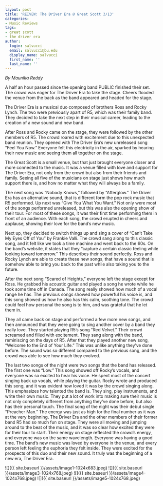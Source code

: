 ```yaml
---
layout: post
title: 'REIVEW: The Driver Era @ Great Scott 3/13'
categories:
- Music Reviews
tags:
- great scott
- the driver era
author:
  login: salvucci
  email: salvucci@bu.edu
  display_name: salvucci
  first_name: ''
  last_name: ''
---
```

_By Maunika Reddy_

A half an hour passed since the opening band PUBLIC finished their set. The crowd was eager for The Driver Era to take the stage. Cheers flooded the venue from the back as the band appeared and headed for the stage.  

The Driver Era is a musical duo composed of brothers Ross and Rocky Lynch. The two were previously apart of R5, which was their family band. They decided to take the next step in their musical career, leading to the creation of a new sound and new band.  

After Ross and Rocky came on the stage, they were followed by the other members of R5. The crowd roared with excitement due to this unexpected band reunion. They opened with The Driver Era’s new unreleased song “Feel You Now.” Everyone felt this electricity in the air, sparked by hearing their new music and seeing them all together on the stage.  

The Great Scott is a small venue, but that just brought everyone closer and more connected to the music. It was a venue filled with love and support for The Driver Era, not only from the crowd but also from their friends and family. Seeing all five of the musicians on stage just shows how much support there is, and how no matter what they will always be a family.  

The next song was “Nobody Knows,” followed by “Afterglow.” The Driver Era has an alternative sound, that is different form the pop rock music that R5 performed. Up next was “Give You What You Want.” Not only were most of the songs performed unreleased, but this was also the opening show of their tour. For most of these songs, it was their first time performing them in front of an audience. With each song, the crowd erupted in cheers and applause, showing their love for the band’s new music.  

Next up, they decided to switch things up and sing a cover of “Can’t Take My Eyes Off of You” by Frankie Valli. The crowd sang along to this classic song, and it felt like we took a time machine and went back to the 60s. On the band’s website, it states that they “capture a certain classic feeling while looking toward tomorrow.” This describes their sound perfectly. Ross and Rocky Lynch are able to create these new songs, that have a sound that is somehow able to bring you back to the past while also taking you to the future.

After the next song “Scared of Heights,” everyone left the stage except for Ross. He grabbed his acoustic guitar and played a song he wrote while he took some time off in Canada. The song really showed how much of a vocal range he has. The previous songs showed how powerful his voice is, and this song showed us how he also has this calm, soothing tone. The crowd could feel how personal the song is to him, and was grateful that he let them in.

They all came back on stage and performed a few more new songs, and then announced that they were going to sing another cover by a band they really love. They started playing R5’s song “Red Velvet.” Their crowd screamed and filled with excitement. They sang along with the band, reminiscing on the days of R5. After that they played another new song, “Welcome to the End of Your Life.” This was unlike anything they’ve done before. The sound was so different compared to the previous song, and the crowd was able to see how much they evolved.

The last two songs of the night were two songs that the band has released. The first one was “Low.” This song showed off Rocky’s vocals, and everyone was so excited to hear his voice. He spent most of the concert singing back up vocals, while playing the guitar. Rocky wrote and produced this song, and it was evident how loved it was by the crowd singing along. This emphasizes how talented the band is. They sing, play instruments, and write their own music. They put a lot of work into making sure their music is not only completely different from anything they’ve done before, but also has their personal touch. The final song of the night was their debut single “Preacher Man.” The energy was just as high for the final number as it was at the very beginning. The Driver Era and the other members of their former band R5 had so much fun on stage. They were all moving and jumping around to the beat of the music, and it was so clear how excited they were for their tour to start. Their energy on stage reflected the crowd’s energy, and everyone was on the same wavelength. Everyone was having a good time. The band’s new music was loved by everyone in the venue, and every person left feeling the euphoria they felt inside. They were excited for the prospects of this duo and their new sound. It truly was the beginning of a new era, The Driver Era.

![]({{ site.baseurl }}/assets/image1-1024x683.jpeg) ![]({{ site.baseurl }}/assets/image3-1024x768.jpeg) ![]({{ site.baseurl }}/assets/image4-1024x768.jpeg) ![]({{ site.baseurl }}/assets/image5-1024x768.jpeg)